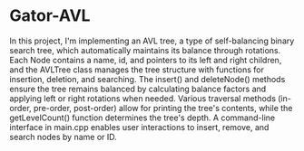 # Gator-AVL

In this project, I'm implementing an AVL tree, a type of self-balancing binary search tree, which automatically maintains its balance through rotations. Each Node contains a name, id, and pointers to its left and right children, and the AVLTree class manages the tree structure with functions for insertion, deletion, and searching. The insert() and deleteNode() methods ensure the tree remains balanced by calculating balance factors and applying left or right rotations when needed. Various traversal methods (in-order, pre-order, post-order) allow for printing the tree's contents, while the getLevelCount() function determines the tree's depth. A command-line interface in main.cpp enables user interactions to insert, remove, and search nodes by name or ID.
